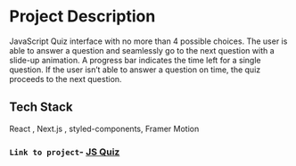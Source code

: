 # Project Description

JavaScript Quiz interface with no more than 4 possible choices. The user is able to answer a question and seamlessly go to the next question with a slide-up animation. A progress bar indicates the time left for a single question.
If the user isn’t able to answer a question on time, the quiz proceeds to the next question.

## Tech Stack
React , Next.js , styled-components, Framer Motion

### `Link to project`- [JS Quiz](https://quizzz-js.netlify.app/)
